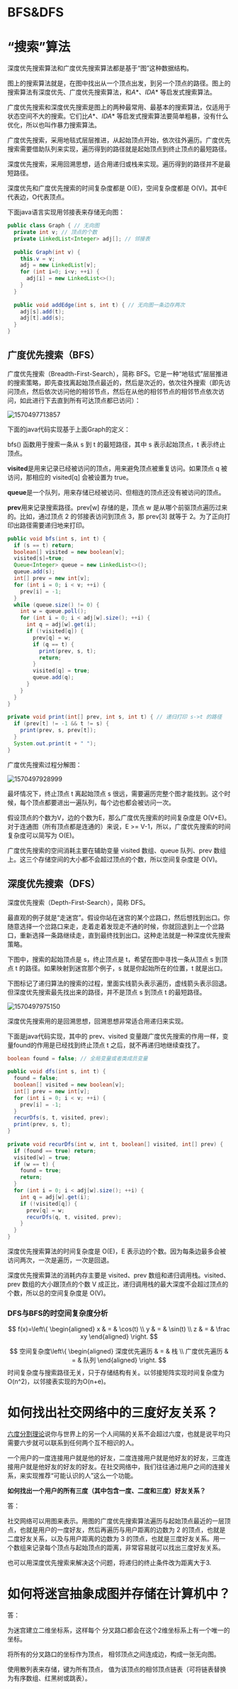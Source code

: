 # BFS&DFS

# “搜索”算法

深度优先搜索算法和广度优先搜索算法都是基于“图”这种数据结构。

图上的搜索算法就是，在图中找出从一个顶点出发，到另一个顶点的路径。图上的搜索算法有深度优先、广度优先搜索算法，和$A*$、$IDA*$ 等启发式搜索算法。

广度优先搜索和深度优先搜索是图上的两种最常用、最基本的搜索算法，仅适用于状态空间不大的搜索。它们比$A*$、$IDA*$ 等启发式搜索算法要简单粗暴，没有什么优化，所以也叫作暴力搜索算法。

广度优先搜索，采用地毯式层层推进，从起始顶点开始，依次往外遍历。广度优先搜索需要借助队列来实现，遍历得到的路径就是起始顶点到终止顶点的最短路径。

深度优先搜索，采用回溯思想，适合用递归或栈来实现。遍历得到的路径并不是最短路径。

深度优先和广度优先搜索的时间复杂度都是 O(E)，空间复杂度都是 O(V)。其中E代表边，O代表顶点。

下面java语言实现用邻接表来存储无向图：

```java
public class Graph { // 无向图
  private int v; // 顶点的个数
  private LinkedList<Integer> adj[]; // 邻接表
 
  public Graph(int v) {
    this.v = v;
    adj = new LinkedList[v];
    for (int i=0; i<v; ++i) {
      adj[i] = new LinkedList<>();
    }
  }
 
  public void addEdge(int s, int t) { // 无向图一条边存两次
    adj[s].add(t);
    adj[t].add(s);
  }
}
```

## 广度优先搜索（BFS）

广度优先搜索（Breadth-First-Search），简称 BFS。它是一种“地毯式”层层推进的搜索策略，即先查找离起始顶点最近的，然后是次近的，依次往外搜索（即先访问顶点，然后依次访问他的相邻节点，然后在从他的相邻节点的相邻节点依次访问，如此进行下去直到所有可达顶点都已访问）：

![1570497713857](imgs/2/1570497713857.png)

下面的java代码实现基于上面Graph的定义：

bfs() 函数用于搜索一条从 s 到 t 的最短路径，其中 s 表示起始顶点，t 表示终止顶点。

**visited**是用来记录已经被访问的顶点，用来避免顶点被重复访问。如果顶点 q 被访问，那相应的 visited[q] 会被设置为 true。

**queue**是一个队列，用来存储已经被访问、但相连的顶点还没有被访问的顶点。

**prev**用来记录搜索路径。prev[w] 存储的是，顶点 w 是从哪个前驱顶点遍历过来的。比如，通过顶点 2 的邻接表访问到顶点 3，那 prev[3] 就等于 2。为了正向打印出路径需要递归地来打印。

```java
public void bfs(int s, int t) {
  if (s == t) return;
  boolean[] visited = new boolean[v];
  visited[s]=true;
  Queue<Integer> queue = new LinkedList<>();
  queue.add(s);
  int[] prev = new int[v];
  for (int i = 0; i < v; ++i) {
    prev[i] = -1;
  }
  while (queue.size() != 0) {
    int w = queue.poll();
    for (int i = 0; i < adj[w].size(); ++i) {
      int q = adj[w].get(i);
      if (!visited[q]) {
        prev[q] = w;
        if (q == t) {
          print(prev, s, t);
          return;
        }
        visited[q] = true;
        queue.add(q);
      }
    }
  }
}
 
private void print(int[] prev, int s, int t) { // 递归打印 s->t 的路径
  if (prev[t] != -1 && t != s) {
    print(prev, s, prev[t]);
  }
  System.out.print(t + " ");
}
```

广度优先搜索过程分解图：

![1570497928999](imgs/2/1570497928999.png)

最坏情况下，终止顶点 t 离起始顶点 s 很远，需要遍历完整个图才能找到。这个时候，每个顶点都要进出一遍队列，每个边也都会被访问一次。

假设顶点的个数为V，边的个数为E，那么广度优先搜索的时间复杂度是 O(V+E)。对于连通图（所有顶点都是连通的）来说，E >= V-1，所以，广度优先搜索的时间复杂度可以简写为 O(E)。

广度优先搜索的空间消耗主要在辅助变量 visited 数组、queue 队列、prev 数组上。这三个存储空间的大小都不会超过顶点的个数，所以空间复杂度是 O(V)。

## 深度优先搜索（DFS）

深度优先搜索（Depth-First-Search），简称 DFS。

最直观的例子就是“走迷宫”。假设你站在迷宫的某个岔路口，然后想找到出口。你随意选择一个岔路口来走，走着走着发现走不通的时候，你就回退到上一个岔路口，重新选择一条路继续走，直到最终找到出口。这种走法就是一种深度优先搜索策略。

下图中，搜索的起始顶点是 s，终止顶点是 t，希望在图中寻找一条从顶点 s 到顶点 t 的路径。如果映射到迷宫那个例子，s 就是你起始所在的位置，t 就是出口。

下图标记了递归算法的搜索的过程，里面实线箭头表示遍历，虚线箭头表示回退。但深度优先搜索最先找出来的路径，并不是顶点 s 到顶点 t 的最短路径。

![1570497975150](imgs/2/1570497975150.png)

深度优先搜索用的是回溯思想，回溯思想非常适合用递归来实现。

下面是java代码实现，其中的 prev、visited 变量跟广度优先搜索的作用一样，变量found的作用是已经找到终止顶点 t 之后，就不再递归地继续查找了。

```java
boolean found = false; // 全局变量或者类成员变量
 
public void dfs(int s, int t) {
  found = false;
  boolean[] visited = new boolean[v];
  int[] prev = new int[v];
  for (int i = 0; i < v; ++i) {
    prev[i] = -1;
  }
  recurDfs(s, t, visited, prev);
  print(prev, s, t);
}
 
private void recurDfs(int w, int t, boolean[] visited, int[] prev) {
  if (found == true) return;
  visited[w] = true;
  if (w == t) {
    found = true;
    return;
  }
  for (int i = 0; i < adj[w].size(); ++i) {
    int q = adj[w].get(i);
    if (!visited[q]) {
      prev[q] = w;
      recurDfs(q, t, visited, prev);
    }
  }
}
```

深度优先搜索算法的时间复杂度是 O(E)，E 表示边的个数。因为每条边最多会被访问两次，一次是遍历，一次是回退。

深度优先搜索算法的消耗内存主要是 visited、prev 数组和递归调用栈。visited、prev 数组的大小跟顶点的个数 V 成正比，递归调用栈的最大深度不会超过顶点的个数，所以总的空间复杂度是 O(V)。

### DFS与BFS的时空间复杂度分析

$$ 
f(x)=\left\{
\begin{aligned}
x & = & \cos(t) \\
y & = & \sin(t) \\
z & = & \frac xy
\end{aligned}
\right.
$$


$$ 
空间复杂度\left\{
\begin{aligned}
深度优先遍历 & = & 栈 \\
广度优先遍历 & = & 队列 
\end{aligned}
\right.
$$
时间复杂度与搜索路径无关，只于存储结构有关。以邻接矩阵实现时间复杂度为O(n^2)，以邻接表实现的为O(n+e)。

# 如何找出社交网络中的三度好友关系？

[六度分割理论](https://zh.wikipedia.org/wiki/六度分隔理论)说你与世界上的另一个人间隔的关系不会超过六度，也就是说平均只需要六步就可以联系到任何两个互不相识的人。

一个用户的一度连接用户就是他的好友，二度连接用户就是他好友的好友，三度连接用户就是他好友的好友的好友。在社交网络中，我们往往通过用户之间的连接关系，来实现推荐“可能认识的人”这么一个功能。

**如何找出一个用户的所有三度（其中包含一度、二度和三度）好友关系？**

答：

社交网络可以用图来表示。用图的广度优先搜索算法遍历与起始顶点最近的一层顶点，也就是用户的一度好友，然后再遍历与用户距离的边数为 2 的顶点，也就是二度好友关系，以及与用户距离的边数为 3 的顶点，也就是三度好友关系。用一个数组来记录每个顶点与起始顶点的距离，非常容易就可以找出三度好友关系。

也可以用深度优先搜索来解决这个问题，将递归的终止条件改为距离大于3.

# 如何将迷宫抽象成图并存储在计算机中？

答：

为迷宫建立二维坐标系，这样每个 分叉路口都会在这个2维坐标系上有一个唯一的坐标。

将所有的分叉路口的坐标作为顶点， 相邻顶点之间连成边，构成一张无向图。

使用散列表来存储，键为所有顶点， 值为该顶点的相邻顶点链表（可将链表替换为有序数组、红黑树或跳表）。

